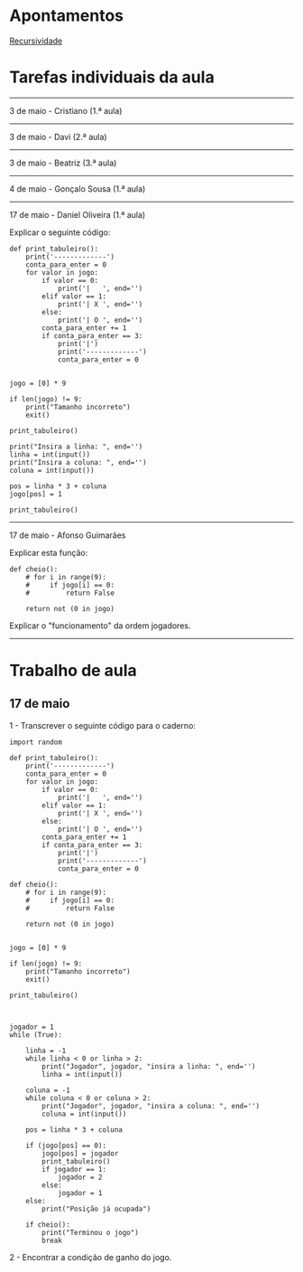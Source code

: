 # Apontamentos

[Recursividade](aulas/aula_recursividade.md)

# Tarefas individuais da aula

---

3 de maio - Cristiano (1.ª aula)

---

3 de maio - Davi (2.ª aula)

---

3 de maio - Beatriz (3.ª aula)

---

4 de maio - Gonçalo Sousa (1.ª aula)

---

17 de maio - Daniel Oliveira (1.ª aula)

Explicar o seguinte código:

```
def print_tabuleiro():
    print('-------------')
    conta_para_enter = 0
    for valor in jogo:
        if valor == 0: 
            print('|   ', end='')
        elif valor == 1:
            print('| X ', end='')
        else:
            print('| O ', end='')
        conta_para_enter += 1
        if conta_para_enter == 3:
            print('|')
            print('-------------')
            conta_para_enter = 0


jogo = [0] * 9

if len(jogo) != 9:
    print("Tamanho incorreto")
    exit()

print_tabuleiro()

print("Insira a linha: ", end='')
linha = int(input())
print("Insira a coluna: ", end='')
coluna = int(input())

pos = linha * 3 + coluna
jogo[pos] = 1

print_tabuleiro()
```

---

17 de maio - Afonso Guimarães


Explicar esta função:

```
def cheio():
    # for i in range(9):
    #     if jogo[i] == 0:
    #         return False

    return not (0 in jogo)
```

Explicar o "funcionamento" da ordem jogadores.


---



# Trabalho de aula

## 17 de maio

1 - Transcrever o seguinte código para o caderno:

```
import random

def print_tabuleiro():
    print('-------------')
    conta_para_enter = 0
    for valor in jogo:
        if valor == 0: 
            print('|   ', end='')
        elif valor == 1:
            print('| X ', end='')
        else:
            print('| O ', end='')
        conta_para_enter += 1
        if conta_para_enter == 3:
            print('|')
            print('-------------')
            conta_para_enter = 0

def cheio():
    # for i in range(9):
    #     if jogo[i] == 0:
    #         return False

    return not (0 in jogo)


jogo = [0] * 9

if len(jogo) != 9:
    print("Tamanho incorreto")
    exit()

print_tabuleiro()



jogador = 1
while (True):

    linha = -1
    while linha < 0 or linha > 2:
        print("Jogador", jogador, "insira a linha: ", end='')
        linha = int(input())

    coluna = -1
    while coluna < 0 or coluna > 2:
        print("Jogador", jogador, "insira a coluna: ", end='')
        coluna = int(input())    

    pos = linha * 3 + coluna

    if (jogo[pos] == 0):
        jogo[pos] = jogador
        print_tabuleiro()
        if jogador == 1:
            jogador = 2
        else:
            jogador = 1
    else:
        print("Posição já ocupada")

    if cheio():
        print("Terminou o jogo")
        break
```

2 - Encontrar a condição de ganho do jogo.